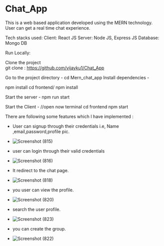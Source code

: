 # Chat_App
This is a web based application developed using the MERN technology.
User can get a real time chat experience.

Tech stacks used:
Client: React JS
Server: Node JS, Express JS
Database: Mongo DB

Run Locally:

Clone the project   
  git clone : https://github.com/vijayku1/Chat_App
  
Go to the project directory -
  cd Mern_chat_app
Install dependencies -

  npm install
  cd frontend/
  npm install
  
Start the server -
  npm run start
  
Start the Client -
  //open now terminal
  cd frontend
  npm start


There are following some features which I have implemented  :

- User can signup through their credentials i.e, Name ,email,password,profile pic.
- ![Screenshot (815)](https://user-images.githubusercontent.com/87418015/173170442-c9655745-3789-4111-bc6b-da187748502e.png)

- user can login through their valid credentials
- ![Screenshot (816)](https://user-images.githubusercontent.com/87418015/173171826-e07a4cf2-9075-4715-ba37-4d098d82e8e9.png)

- It redirect to the chat page.
- ![Screenshot (818)](https://user-images.githubusercontent.com/87418015/173171389-11936ddc-0470-4c5d-a180-c830b95a6491.png)

- you user can view the profile.
- ![Screenshot (820)](https://user-images.githubusercontent.com/87418015/173171872-a4492c5d-305f-4a9e-9133-514cdbb461c0.png)

- search the user profile.
- ![Screenshot (823)](https://user-images.githubusercontent.com/87418015/173171907-5d1c55af-7752-4ed3-b341-7737b10a5179.png)

- you can create the group.
- ![Screenshot (822)](https://user-images.githubusercontent.com/87418015/173171946-3aa70b70-237c-46f6-bc80-b48c54543f22.png)




